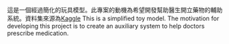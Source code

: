 這是一個經過簡化的玩具模型。此專案的動機為希望開發幫助醫生開立藥物的輔助系統。資料集來源為<a href="https://www.kaggle.com/datasets/pablomgomez21/drugs-a-b-c-x-y-for-decision-trees">Kaggle</a>
This is a simplified toy model. The motivation for developing this project is to create an auxiliary system to help doctors prescribe medication.
